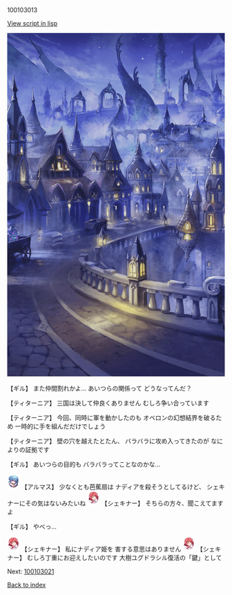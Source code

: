 100103013

[View script in lisp](../scripts/100103013.txt)

![101_city_night3.png](../images/backgrounds/101_city_night3.png)

【ギル】
また仲間割れかよ…
あいつらの関係って
どうなってんだ？

【ティターニア】
三国は決して仲良くありません
むしろ争い合っています

【ティターニア】
今回、同時に軍を動かしたのも
オベロンの幻想結界を破るため
一時的に手を組んだだけでしょう

【ティターニア】
壁の穴を越えたとたん、
バラバラに攻め入ってきたのが
なによりの証拠です

【ギル】
あいつらの目的も
バラバラってことなのかな…

<img src="../images/units/3103811.png" alt="3103811.png" height="34"/>
【アルマス】
少なくとも芭蕉扇は
ナディアを殺そうとしてるけど、
シェキナーにその気はないみたいね

<img src="../images/units/3400711.png" alt="3400711.png" height="34"/>
【シェキナー】
そちらの方々、聞こえてますよ

【ギル】
やべっ…

<img src="../images/units/3400711.png" alt="3400711.png" height="34"/>
【シェキナー】
私にナディア姫を
害する意思はありません

<img src="../images/units/3400711.png" alt="3400711.png" height="34"/>
【シェキナー】
むしろ丁重にお迎えしたいのです
大樹ユグドラシル復活の「鍵」として

Next: [100103021](100103021.md)

[Back to index](index.md)
